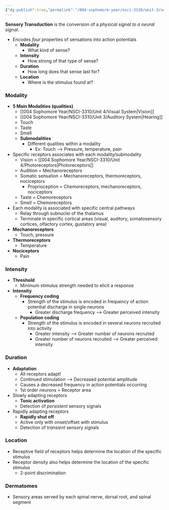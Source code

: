 ```yaml
---
{"dg-publish":true,"permalink":"/004-sophomore-year/nsci-3310/unit-3/sensory-transduction/"}
---
```


**Sensory Transduction** is the conversion of a *physical signal to a neural signal.*

- Encodes *four* properties of sensations into action potentials
	- **Modality**
		- What kind of sense?
	- **Intensity**
		- How strong of that type of sense?
	- **Duration**
		- How long does that sense last for?
	- **Location**
		- Where is the stimulus found at?

### Modality
- **5 Main Modalities (qualities)**
	- [[004 Sophomore Year/NSCI-3310/Unit 4/Visual System\|Vision]]
	- [[004 Sophomore Year/NSCI-3310/Unit 3/Auditory System\|Hearing]]
	- Touch
	- Taste
	- Smell
	- **Submodalities**
		- Different qualities within a modality
			- Ex: Touch --> Pressure, temperature, pain
- Specific receptors associates with each modality/submodality
	- Vision = [[004 Sophomore Year/NSCI-3310/Unit 4/Photoreceptors\|Photoreceptors]]
	- Audition = Mechanoreceptors
	- Somatic sensation = Mechanoreceptors, thermoreceptors, nociceptors
		- Proprioception = Chemoreceptors, mechanoreceptors, nociceptors
	- Taste = Chemoreceptors
	- Smell = Chemoreceptors
- Each modality is associated with specific central pathways
	- Relay through subnuclei of the thalamus
	- Terminate in specific cortical areas (visual, auditory, somatosensory cortices, olfactory cortex, gustatory area)
- **Mechanoreceptors**
	- Touch, pressure
- **Thermoreceptors**
	- Temperature
- **Nociceptors**
	- Pain

### Intensity
- **Threshold**
	- Minimum stimulus strength needed to elicit a response
- **Intensity**
	- **Frequency coding**
		- Strength of the stimulus is encoded in frequency of action potential discharge in single neurons
			- Greater discharge frequency --> Greater perceived intensity
	- **Population coding**
		- Strength of the stimulus is encoded in several neurons recruited into activity
			- Greater intensity --> Greater number of neurons recruited
			- Greater number of neurons recruited --> Greater perceived intensity

### Duration
- **Adaptation**
	- All receptors adapt!
	- Continued stimulation --> Decreased potential amplitude
	- Causes a decreased frequency in action potentials occurring
	- 1st order neurons = Receptor area
- Slowly adapting receptors
	- **Tonic activation**
	- Detection of *persistent* sensory signals
- Rapidly adapting receptors
	- **Rapidly shut off**
	- Active only with onset/offset with stimulus
	- Detection of *transient* sensory signals

### Location
- Receptive field of receptors helps determine the location of the specific stimulus
- Receptor density also helps determine the location of the specific stimulus
	- 2-point discrimination

### Dermatomes
- Sensory areas served by each spinal nerve, dorsal root, and spinal segment